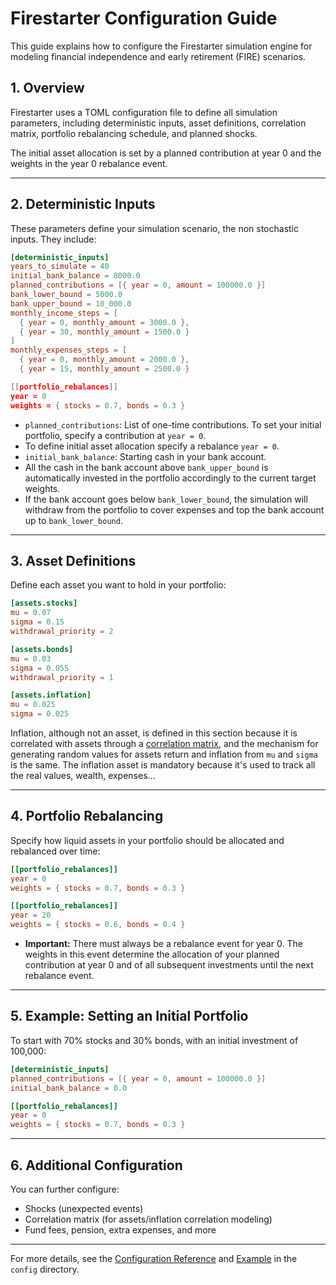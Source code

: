 # Firestarter Configuration Guide

This guide explains how to configure the Firestarter simulation engine for modeling
financial independence and early retirement (FIRE) scenarios.

## 1. Overview

Firestarter uses a TOML configuration file to define all simulation parameters,
including deterministic inputs, asset definitions, correlation matrix, portfolio
rebalancing schedule, and planned shocks.

The initial asset allocation is set by a planned contribution at year 0 and the
weights in the year 0 rebalance event.

---

## 2. Deterministic Inputs

These parameters define your simulation scenario, the non stochastic inputs.
They include:

```toml
[deterministic_inputs]
years_to_simulate = 40
initial_bank_balance = 8000.0
planned_contributions = [{ year = 0, amount = 100000.0 }]
bank_lower_bound = 5000.0
bank_upper_bound = 10_000.0
monthly_income_steps = [
  { year = 0, monthly_amount = 3000.0 },
  { year = 30, monthly_amount = 1500.0 }
]
monthly_expenses_steps = [
  { year = 0, monthly_amount = 2000.0 },
  { year = 15, monthly_amount = 2500.0 }

[[portfolio_rebalances]]
year = 0
weights = { stocks = 0.7, bonds = 0.3 }
```

- `planned_contributions`: List of one-time contributions.
  To set your initial portfolio, specify a contribution at `year = 0`.
- To define initial asset allocation specify a rebalance `year = 0`.
- `initial_bank_balance`: Starting cash in your bank account.
- All the cash in the bank account above `bank_upper_bound` is automatically
  invested in the portfolio accordingly to the current target weights.
- If the bank account goes below `bank_lower_bound`, the simulation will
  withdraw from the portfolio to cover expenses and top the bank account up to
  `bank_lower_bound`.

---

## 3. Asset Definitions

Define each asset you want to hold in your portfolio:

```toml
[assets.stocks]
mu = 0.07
sigma = 0.15
withdrawal_priority = 2

[assets.bonds]
mu = 0.03
sigma = 0.055
withdrawal_priority = 1

[assets.inflation]
mu = 0.025
sigma = 0.025
```

Inflation, although not an asset, is defined in this section because it is correlated
with assets through a [correlation matrix](correlation.md), and the mechanism for generating random
values for assets return and inflation from `mu` and `sigma` is the same.
The inflation asset is mandatory because it's used to track all the real values, wealth,
expenses...

---

## 4. Portfolio Rebalancing

Specify how liquid assets in your portfolio should be allocated and rebalanced over time:

```toml
[[portfolio_rebalances]]
year = 0
weights = { stocks = 0.7, bonds = 0.3 }

[[portfolio_rebalances]]
year = 20
weights = { stocks = 0.6, bonds = 0.4 }
```

- **Important:** There must always be a rebalance event for year 0. The weights in
  this event determine the allocation of your planned contribution at year 0 and
  of all subsequent investments until the next rebalance event.

---

## 5. Example: Setting an Initial Portfolio

To start with 70% stocks and 30% bonds, with an initial investment of 100,000:

```toml
[deterministic_inputs]
planned_contributions = [{ year = 0, amount = 100000.0 }]
initial_bank_balance = 0.0

[[portfolio_rebalances]]
year = 0
weights = { stocks = 0.7, bonds = 0.3 }
```

---

## 6. Additional Configuration

You can further configure:

- Shocks (unexpected events)
- Correlation matrix (for assets/inflation correlation modeling)
- Fund fees, pension, extra expenses, and more

---

For more details, see the [Configuration Reference](config.md) and [Example](../configs/config.toml)
in the `config` directory.
